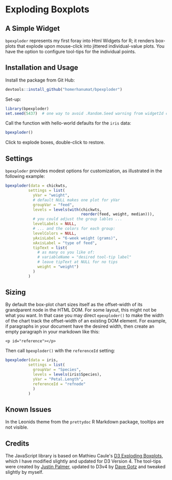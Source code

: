 Exploding Boxplots
================

A Simple Widget
---------------

`bpexploder` represents my first foray into Html Widgets for R; it renders box-plots that explode upon mouse-click into jittered individual-value plots. You have the option to configure tool-tips for the individual points.

Installation and Usage
----------------------

Install the package from Git Hub:

``` r
devtools::install_github("homerhanumat/bpexploder")
```

Set-up:

``` r
library(bpexploder)
set.seed(5437)  # one way to avoid .Random.Seed warning from widgetId creation
```

Call the function with hello-world defaults for the `iris` data:

``` r
bpexploder()
```

Click to explode boxes, double-click to restore.

Settings
--------

`bpexploder` provides modest options for customization, as illustrated in the following example:

``` r
bpexploder(data = chickwts,
          settings = list(
            yVar = "weight",
            # default NULL makes one plot for yVar
            groupVar = "feed",
            levels = levels(with(chickwts,
                                 reorder(feed, weight, median))),
            # you could adjust the group lables ...
            levelLabels = NULL,
            # ... and the colors for each group:
            levelColors = NULL,
            yAxisLabel = "6-week weight (grams)",
            xAxisLabel = "type of feed",
            tipText = list(
              # as many os you like of:
              # variableName = "desired tool-tip label"
              # leave tipText at NULL for no tips
              weight = "weight")
            )
          )
```

Sizing
------

By default the box-plot chart sizes itself as the offset-width of its grandparent node in the HTML DOM. For some layout, this might not be what you want. In that case you may direct `epexploder()` to make the width of the chart track the offset-width of an existing DOM element. For example, if paragraphs in your document have the desired width, then create an empty paragraph in your markdown like this:

    <p id="reference"></p>

Then call `bpexploder()` with the `referenceId` setting:

``` r
bpexploder(data = iris,
          settings = list(
            groupVar = "Species",
            levels = levels(iris$Species),
            yVar = "Petal.Length",
            referenceId = "refnode"
            )
          )
```

Known Issues
------------

In the Leonids theme from the `prettydoc` R Markdown package, tooltips are not visible.

Credits
-------

The JavaScript library is based on Mathieu Caule's [D3 Exploding Boxplots](https://mcaule.github.io/d3_exploding_boxplot/), which I have modified slightly and updated for D3 Version 4. The tool-tips were created by [Justin Palmer](https://github.com/Caged), updated to D3v4 by [Dave Gotz](https://github.com/VACLab/d3-tip) and tweaked slightly by myself.
